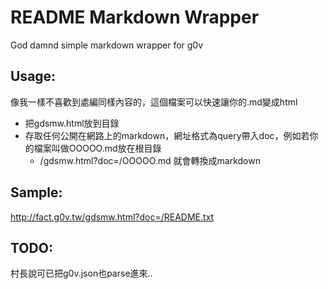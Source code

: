 README Markdown Wrapper
=========================================
God damnd simple markdown wrapper for g0v


Usage:
------

像我一樣不喜歡到處編同樣內容的，這個檔案可以快速讓你的.md變成html

  - 把gdsmw.html放到目錄
  - 存取任何公開在網路上的markdown，網址格式為query帶入doc，例如若你的檔案叫做OOOOO.md放在根目錄
    - /gdsmw.html?doc=/OOOOO.md 就會轉換成markdown

Sample:
-------
http://fact.g0v.tw/gdsmw.html?doc=/README.txt

TODO:
-----
村長說可已把g0v.json也parse進來..
